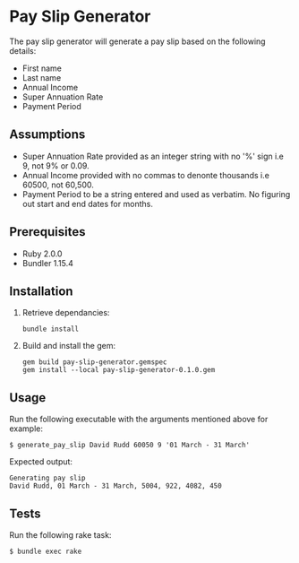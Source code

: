 Pay Slip Generator
======

The pay slip generator will generate a pay slip based on the following details:

* First name
* Last name
* Annual Income
* Super Annuation Rate
* Payment Period

## Assumptions

* Super Annuation Rate provided as an integer string with no '%' sign i.e 9, not 9% or 0.09.
* Annual Income provided with no commas to denonte thousands i.e 60500, not 60,500.
* Payment Period to be a string entered and used as verbatim. No figuring out start and end dates for months.

## Prerequisites

* Ruby 2.0.0
* Bundler 1.15.4

## Installation

1. Retrieve dependancies:
    ```
    bundle install
    ```
2. Build and install the gem:
    ```
    gem build pay-slip-generator.gemspec
    gem install --local pay-slip-generator-0.1.0.gem
    ```

## Usage

Run the following executable with the arguments mentioned above for example:

    $ generate_pay_slip David Rudd 60050 9 '01 March - 31 March'

Expected output:

    Generating pay slip
    David Rudd, 01 March - 31 March, 5004, 922, 4082, 450

## Tests

Run the following rake task:

    $ bundle exec rake
